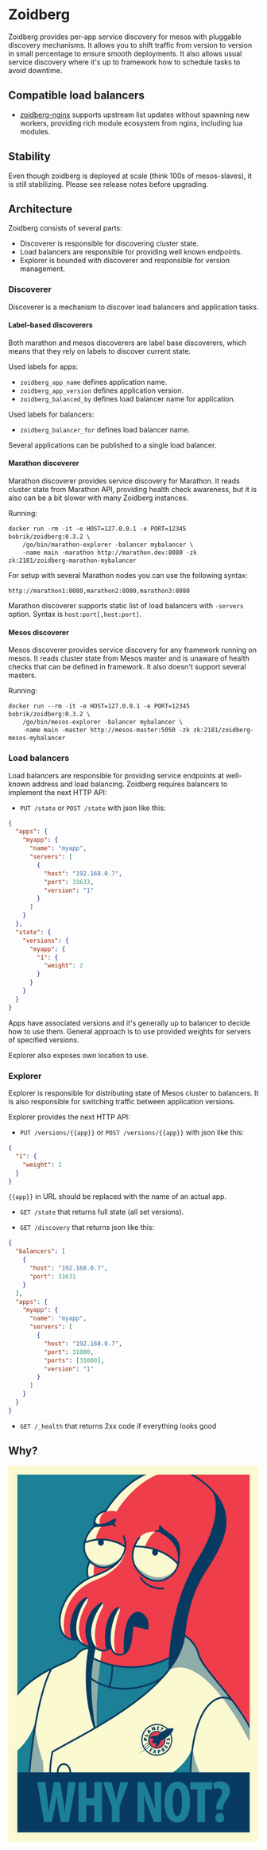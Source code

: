 # Zoidberg

Zoidberg provides per-app service discovery for mesos with pluggable
discovery mechanisms. It allows you to shift traffic from version
to version in small percentage to ensure smooth deployments. It also
allows usual service discovery where it's up to framework how to
schedule tasks to avoid downtime.

## Compatible load balancers

* [zoidberg-nginx](https://github.com/bobrik/zoidberg-nginx)
supports upstream list updates without spawning new workers,
providing rich module ecosystem from nginx, including lua modules.

## Stability

Even though zoidberg is deployed at scale (think 100s of mesos-slaves),
it is still stabilizing. Please see release notes before upgrading.

## Architecture

Zoidberg consists of several parts:

* Discoverer is responsible for discovering cluster state.
* Load balancers are responsible for providing well known endpoints.
* Explorer is bounded with discoverer and responsible for version management.

### Discoverer

Discoverer is a mechanism to discover load balancers and application tasks.

#### Label-based discoverers

Both marathon and mesos discoverers are label base discoverers, which means
that they rely on labels to discover current state.

Used labels for apps:

* `zoidberg_app_name` defines application name.
* `zoidberg_app_version` defines application version.
* `zoidberg_balanced_by` defines load balancer name for application.

Used labels for balancers:

* `zoidberg_balancer_for` defines load balancer name.

Several applications can be published to a single load balancer.

#### Marathon discoverer

Marathon discoverer provides service discovery for Marathon.
It reads cluster state from Marathon API, providing health check
awareness, but it is also can be a bit slower with many Zoidberg instances.

Running:

```
docker run -rm -it -e HOST=127.0.0.1 -e PORT=12345 bobrik/zoidberg:0.3.2 \
    /go/bin/marathon-explorer -balancer mybalancer \
    -name main -marathon http://marathon.dev:8080 -zk zk:2181/zoidberg-marathon-mybalancer
```

For setup with several Marathon nodes you can use the following syntax:

```
http://marathon1:8080,marathon2:8080,marathon3:8080
```

Marathon discoverer supports static list of load balancers with `-servers`
option. Syntax is `host:port[,host:port]`.

#### Mesos discoverer

Mesos discoverer provides service discovery for any framework running on mesos.
It reads cluster state from Mesos master and is unaware of health checks
that can be defined in framework. It also doesn't support several masters.

Running:

```
docker run --rm -it -e HOST=127.0.0.1 -e PORT=12345 bobrik/zoidberg:0.3.2 \
    /go/bin/mesos-explorer -balancer mybalancer \
    -name main -master http://mesos-master:5050 -zk zk:2181/zoidberg-mesos-mybalancer
```

### Load balancers

Load balancers are responsible for providing service endpoints at well-known
address and load balancing. Zoidberg requires balancers to implement
the next HTTP API:

* `PUT /state` or `POST /state` with json like this:

```json
{
  "apps": {
    "myapp": {
      "name": "myapp",
      "servers": [
        {
          "host": "192.168.0.7",
          "port": 31633,
          "version": "1"
        }
      ]
    }
  },
  "state": {
    "versions": {
      "myapp": {
        "1": {
          "weight": 2
        }
      }
    }
  }
}
```

Apps have associated versions and it's generally up to balancer to decide
how to use them. General approach is to use provided weights for servers
of specified versions.

Explorer also exposes own location to use.

### Explorer

Explorer is responsible for distributing state of Mesos cluster to balancers.
It is also responsible for switching traffic between application versions.

Explorer provides the next HTTP API:

* `PUT /versions/{{app}}` or `POST /versions/{{app}}` with json like this:

```json
{
  "1": {
    "weight": 2
  }
}
```

`{{app}}` in URL should be replaced with the name of an actual app.

* `GET /state` that returns full state (all set versions).

* `GET /discovery` that returns json like this:

```json
{
  "balancers": [
    {
      "host": "192.168.0.7",
      "port": 31631
    }
  ],
  "apps": {
    "myapp": {
      "name": "myapp",
      "servers": [
        {
          "host": "192.168.0.7",
          "port": 31000,
          "ports": [31000],
          "version": "1"
        }
      ]
    }
  }
}
```

* `GET /_health` that returns 2xx code if everything looks good

## Why?

![zoidberg](zoidberg.jpg)
